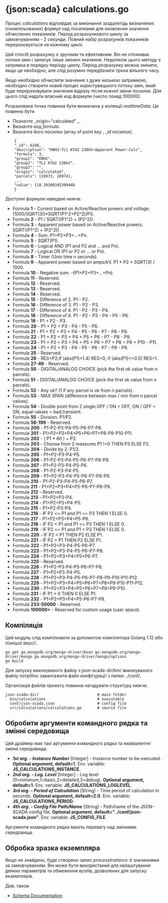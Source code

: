 # {json:scada} calculations.go

Процес _calculations_ відповідає за виконання заздалегідь визначених (скомпільованих) формул над посилками для оновлення значення обчислених показників. Період розрахункового циклу за замовчуванням - 2 секунди. Повний набір розрахунків показників перераховується на кожному циклі.

Цей спосіб розрахунку є зручним та ефективним. Він не споживає потоки змін і записує лише змінені значення. Недоліком цього методу є затримка в порядку періоду циклу. Період розрахунку можна змінити, якщо це необхідно, але слід розумно передбачити трохи вільного часу.

Якщо необхідно обчислити значення з дуже низькою затримкою, необхідно створити новий процес користувацького потоку змін, який буде перераховувати значення відразу після кожної зміни посилки. Для цього слід надати власний код формули (число понад 100000).

Розрахована точка повинна бути визначена у колекції _realtimeData_.
Це повинно бути

* Позначте _origin="calculated" _.
* Визначте код _formula_.
* Визначте його посилки (array of point key , __id_ посилок).


```
    {
    "_id": 6240,
    "description": "KNH2~TL1 KYU2 230kV~Apparent Power-Calc",
    "formula": 3,
    "group1": "KNH2",
    "group2": "TL1 KYU2 230kV",
    "group3": "",
    "origin": "calculated",
    "parcels": [28973, 28974],
    ...
    "value": 118.39308345399448
    }

```

Доступні формули наведені нижче.

* Formula **1** - Current based on Active/Reactive powers and voltage. (1000/SQRT(3))*SQRT(P1^2+P2^2)/P3.
* Formula **2** - P1 / SQRT((P1^2) + (P2^2)).
* Formula **3** - Apparent power based on Active/Reactive powers. SQRT((P1^2) + (P2^2)).
* Formula **4** - Sum. P1+P2+P3+...+Pn.
* Formula **5** - SQRT(P1).
* Formula **6** - Logical AND (P1 and P2 and ... and Pn).
* Formula **7** - Logical OR (P1 or P2 or ... or Pn).
* Formula **8** - Timer (Unix time n seconds).
* Formula **9** - Apparent power based on amps/kV. P1 * P2 * SQRT(3) / 1000.
* Formula **10** - Negative sum. -(P1+P2+P3+...+Pn).
* Formula **11** - Reserved.
* Formula **12** - Reserved.
* Formula **13** - Reserved.
* Formula **14** - Reserved.
* Formula **15** - Difference of 2. P1 - P2.
* Formula **16** - Difference of 3. P1 - P2 - P3.
* Formula **17** - Difference of 4. P1 - P2 - P3 - P4.
* Formula **18** - Difference of 6. P1 - P2 - P3 - P4 - P5 - P6.
* Formula **19** - P1 + P2 - P3.
* Formula **20** - P1 + P2 + P3 - P4 - P5 - P6.
* Formula **21** - P1 + P2 + P3 + P4 - P5 - P6 - P7 - P8 - P9.
* Formula **22** - P1 + P2 + P3 + P4 + P5 + P6 - P7 - P8 - P9.
* Formula **23** - P1 + P2 + P3 + P4 + P5 + P6 + P7 + P8 + P9 + P10 - P11.
* Formula **24** - P1 + P2 + P3 - P4 - P5 - P6 - P7 - P8 - P9.
* Formula **25** - Reserved.
* Formula **26** - RES=P2;if (abs(P1)>1.4) RES=0; if (abs(P1)<=0.5) RES=1.
* Formula **27-49** - Reserved.
* Formula **50** - DIGITAL/ANALOG CHOICE (pick the first ok value from n parcels).
* Formula **51** - DIGITAL/ANALOG CHOICE (pick the first ok value from n parcels).
* Formula **52** - Any ok? (1 if any parcel is ok from n parcels).
* Formula **53** - MAX SPAN (difference between max / min from n parcel values).
* Formula **54** - Double point from 2 single OFF / ON = OFF,  ON / OFF = ON, equal values = bad,transient.
* Formula **55** - Division. P1/P2.
* Formula **56-199** - Reserved.
* Formula **200** - P1-P2-P3-P4-P5-P6-P7-P8.
* Formula **201** - P1+P2+P3+P4+P5+P6+P7+P8-P9-P10-P11.
* Formula **202** - ( P1 * 60 ) + P2.
* Formula **203** - Choose from 2 measures P1 !=0 THEN P3 ELSE P2.
* Formula **204** - Divide by 2. P1/2.
* Formula **205** - P1+P2-P3-P4-P5.
* Formula **206** - P1-P2-P3-P4-P5-P6-P7-P8-P9.
* Formula **207** - P1+P2-P3-P4-P5-P6.
* Formula **208** - P1-P2-P3-P4-P5.
* Formula **209** - P1+P2-P3-P4-P5-P6-P7-P8-P9.
* Formula **210** - P1-P2-P3-P4-P5-P6-P7.
* Formula **211** - P1+P2+P3+P4+P5-P6-P7-P8-P9.
* Formula **212** - Reserved.
* Formula **213** - P1+P2+P3-P4.
* Formula **214** - P1+P2+P3+P4-P5.
* Formula **215** - P1+P2-P3-P4.
* Formula **216** - IF P2 <= P1 and P1 <= P3 THEN 1 ELSE 0.
* Formula **217** - P1+P2+P3+P4+P5-P6.
* Formula **218** - IF P2 < P1 and P1 <= P3 THEN 1 ELSE 0.
* Formula **219** - IF P2 <= P1 and P1 < P3 THEN 1 ELSE 0.
* Formula **220** - IF P2 < P1 THEN P2 ELSE P1.
* Formula **221** - IF P2 > P1 THEN P2 ELSE P1.
* Formula **222** - P1+P2+P3-P4-P5-P6-P7.
* Formula **223** - P1+P2+P3-P4-P5-P6-P7-P8.
* Formula **224** - P1+P2+P3+P4+P5+P6-P7.
* Formula **225** - Reserved.
* Formula **226** - P1+P2-P3-P4-P5-P6-P7-P8.
* Formula **227** - P1+P2+P3-P4-P5.
* Formula **228** - P1+P2+P3-P4-P5-P6-P7-P8-P9-P10-P11-P12.
* Formula **229** - P1+P2+P3+P4+P5+P6+P7+P8+P9-P10-P11-P12.
* Formula **230** - P1+P2+P3+P4+P5+P6+P7+P8+P9-P10.
* Formula **231** - IF P1 > 0 THEN 0 ELSE P1.
* Formula **232** - P1+P2+P3+P4+P5-P6-P7-P8.
* Formula **233-50000** - Reserved.
* Formula **100000+** - Reserved for custom usage (user space).

## Компіляція

Цей модуль слід компілювати за допомогою компілятора Golang 1.12 або пізнішої версії.

```
go get go.mongodb.org/mongo-driver/bson go.mongodb.org/mongo-driver/mongo go.mongodb.org/mongo-driver/mongo/options
go build
```

Для запуску виконуваного файлу з json-scada-dir/bin/ виконуваного файлу потрібно завантажити файл конфігурації з папки ../conf/.

Організація файлів проекту повинна нагадувати структуру нижче.

```
json-scada-dir/                          # main folder
  bin/calculations                       # executable
  conf/json-scada.json                   # config file
  src/calculations/calculations.go       # source file
```

## Обробити аргументи командного рядка та змінні середовища

Цей драйвер має такі аргументи командного рядка та еквівалентні змінні середовища.

* _**1st arg. - Instance Number**_ [Integer] - Instance number to be executed. **Optional argument, default=1**. Env. variable: **JS_CALCULATIONS_INSTANCE**.
* _**2nd arg. - Log. Level**_ [Integer] - Log level (0=minimum,1=basic,2=detailed,3=debug). **Optional argument, default=1**. Env. variable: **JS_CALCULATIONS_LOGLEVEL**.
* _**3rd arg. - Period of Calculation**_ [String] - Time period of calculation in seconds. **Optional argument, default=2.0**. Env. variable: **JS_CALCULATIONS_PERIOD**.
* _**4th arg. - Config File Path/Name**_ [String] - Path/name of the JSON-SCADA config file. **Optional argument, default="../conf/json-scada.json"**. Env. variable: **JS_CONFIG_FILE**.

Аргументи командного рядка мають перевагу над змінними середовища.

## Обробка зразка екземпляра

Якщо не знайдено, буде створено запис _processInstance_ зі значеннями за замовчуванням. Він може бути використаний для налаштування деяких параметрів та обмеження вузлів, дозволених для запуску екземплярів.

Див. також 

* [Schema Documentation](../../docs/schema.md) 

